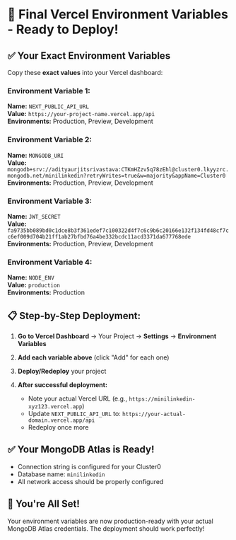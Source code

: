 # 🚀 Final Vercel Environment Variables - Ready to Deploy!

## ✅ Your Exact Environment Variables

Copy these **exact values** into your Vercel dashboard:

### Environment Variable 1:
**Name:** `NEXT_PUBLIC_API_URL`  
**Value:** `https://your-project-name.vercel.app/api`  
**Environments:** Production, Preview, Development

### Environment Variable 2:
**Name:** `MONGODB_URI`  
**Value:** `mongodb+srv://adityaurjitsrivastava:CTKmHZzv5q78zEhl@cluster0.lkyyzrc.mongodb.net/minilinkedin?retryWrites=true&w=majority&appName=Cluster0`  
**Environments:** Production, Preview, Development

### Environment Variable 3:
**Name:** `JWT_SECRET`  
**Value:** `fa9735bb089bd0c1dce8b3f361edef7c100322d4f7c6c9b6c20166e132f134fd48cf7cc6ef009d704b21ff1ab27bfbd76a4be332bcdc11acd3371da677768ede`  
**Environments:** Production, Preview, Development

### Environment Variable 4:
**Name:** `NODE_ENV`  
**Value:** `production`  
**Environments:** Production

## 📋 Step-by-Step Deployment:

1. **Go to Vercel Dashboard** → Your Project → **Settings** → **Environment Variables**

2. **Add each variable above** (click "Add" for each one)

3. **Deploy/Redeploy** your project

4. **After successful deployment:**
   - Note your actual Vercel URL (e.g., `https://minilinkedin-xyz123.vercel.app`)
   - Update `NEXT_PUBLIC_API_URL` to: `https://your-actual-domain.vercel.app/api`
   - Redeploy once more

## ✅ Your MongoDB Atlas is Ready!
- Connection string is configured for your Cluster0
- Database name: `minilinkedin`
- All network access should be properly configured

## 🎉 You're All Set!
Your environment variables are now production-ready with your actual MongoDB Atlas credentials. The deployment should work perfectly!
